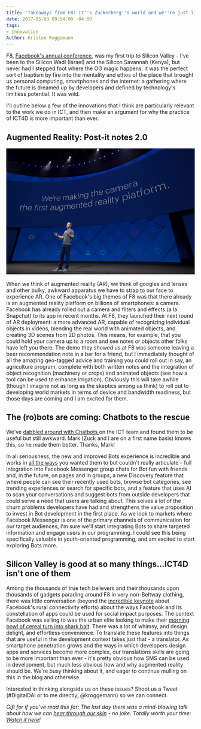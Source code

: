 ```yaml
---
title: 'Takeaways from F8: It''s Zuckerberg''s world and we''re just living in it'
date: 2017-05-03 09:54:00 -04:00
tags:
- Innovation
Author: Kristen Roggemann
---
```


F8, [Facebook's annual conference](https://www.fbf8.com/), was my first trip to Silicon Valley - I've been to the Silicon Wadi (Israel) and the Silicon Savannah (Kenya), but never had I stepped foot where the OG magic happens. It was the perfect sort of baptism by fire into the mentality and ethos of the place that brought us personal computing, smartphones and the internet: a gathering where the future is dreamed up by developers and defined by technology's limitless potential. It was wild.

<!--more-->

I'll outline below a few of the innovations that I think are particularly relevant to the work we do in ICT, and then make an argument for why the practice of ICT4D is more important than ever.

## Augmented Reality: Post-it notes 2.0

![f8.jpg](/uploads/f8.jpg)

When we think of augmented reality (AR), we think of googles and lenses and other bulky, awkward apparatus we have to strap to our face to experience AR. One of Facebook's big themes of F8 was that there already is an augmented reality platform on billions of smartphones: a camera. Facebook has already rolled out a camera and filters and effects (a la Snapchat) to its app in recent months. At F8, they launched their next round of AR deployment: a more advanced AR, capable of recognizing individual objects in videos, blending the real world with animated objects, and creating 3D scenes from 2D photos. This means, for example, that you could hold your camera up to a room and see notes or objects other folks have left you there. The demo they showed us at F8 was someone leaving a beer recommendation note in a bar for a friend, but I immediately thought of all the amazing geo-tagged advice and training you could roll out in say, an agriculture program, complete with both written notes and the integration of object recognition (machinery or crops) and animated objects (see how a tool can be used to enhance irrigation). Obviously this will take awhile (though I imagine not as long as the skeptics among us think) to roll out to developing world markets in terms of device and bandwidth readiness, but those days are coming and I am excited for them.

## The (ro)bots are coming: Chatbots to the rescue

We've [dabbled around with Chatbots ](https://dai-global-digital.com/facebook-chatbot.html)on the ICT team and found them to be useful but still awkward. Mark (Zuck and I are on a first name basis) knows this, so he made them better. Thanks, Mark!

In all seriousness, the new and improved Bots experience is incredible and works in [all the ways](https://techcrunch.com/2017/04/18/facebook-bot-discovery/) you wanted them to but couldn't really articulate - full integration into Facebook Messenger group chats for Bot fun with friends and, in the future, on pages and in groups, a new Discovery feature that where people can see their recently used bots, browse bot categories, see trending experiences or search for specific bots, and a feature that uses AI to scan your conversations and suggest bots from outside developers that could serve a need that users are talking about. This solves a lot of the churn problems developers have had and strengthens the value proposition to invest in Bot development in the first place. As we look to markets where Facebook Messenger is one of the primary channels of communication for our target audiences, I'm sure we'll start integrating Bots to share targeted information and engage users in our programming. I could see this being specifically valuable in youth-oriented programming, and am excited to start exploring Bots more.

## Silicon Valley is good at so many things...ICT4D isn't one of them

Among the thousands of true tech believers and their thousands upon thousands of gadgets parading around F8 in very non-Beltway clothing, there was little conversation (beyond the [incredible keynote](https://www.digitaltrends.com/social-media/facebook-acquila-tether-terragraph-f8-2017/) about Facebook's rural connectivity efforts) about the ways Facebook and its constellation of apps could be used for social impact purposes. The context Facebook was selling to was the urban elite looking to make their [morning bowl of cereal turn into shark bait](https://blog.figma.com/f8-shouldve-targeted-designers-not-developers-e5029e5a3917). There was a lot of whimsy, and design delight, and effortless convenience. To translate these features into things that are useful in the development context takes just that - a translator. As smartphone penetration grows and the ways in which developers design apps and services become more complex, our translations skills are going to be more important than ever - it's pretty obvious how SMS can be used in development, but much less obvious how and why augmented reality should be. We're busy thinking about it, and eager to continue mulling on this in the blog and otherwise.

Interested in thinking alongside us on these issues? Shoot us a Tweet (#DigitalDAI or to me directly, @kroggemann) so we can connect.

*Gift for if you've read this far: The last day there was a mind-blowing talk about how we can [hear through our skin](https://techcrunch.com/2017/04/19/facebook-brain-interface/) - no joke.  Totally worth your time: [Watch it here](https://developers.facebook.com/videos/f8-2017/f8-2017-keynote-day-2/)!*